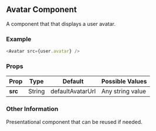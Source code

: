 ## Avatar Component
A component that that displays a user avatar.

### Example

```js
<Avatar src={user.avatar} />
```

### Props

| Prop          | Type     | Default     | Possible Values
| ------------- | -------- | ----------- | ---------------------------------------------
| **src**    | String   | defaultAvatarUrl            | Any string value


### Other Information
Presentational component that can be reused if needed.
